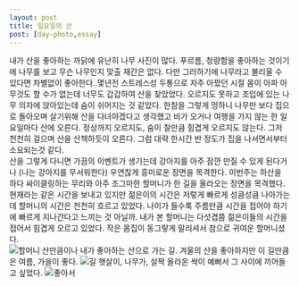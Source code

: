 ```yaml
---
layout: post
title: 일요일의 산
post: [day-photo,essay]
---
```

내가 산을 좋아하는 까닭에 유난히 나무 사진이 많다. 푸르름, 청량함을 좋아하는 것이기에 나무를 보고 무슨 나무인지 맞출 재간은 없다. 다만 그러하기에 나무라고 불리울 수 있다면 차별없이 좋아한다. 몇년전 스트레스성 두통으로 자주 아팠던 시절 몸이 아파 아무것도 할 수가 없는데 너무도 갑갑하여 산을 찾았었다. 오르지도 못하고 초입에 있는 나무 의자에 앉아있는데 숨이 쉬어지는 것 같았다. 한참을 그렇게 멍하니 나무만 보다 집으로 돌아오며 살기위해 산을 다녀야겠다고 생각했고 비가 오거나 여행을 가지 않는 한 일요일마다 산에 오른다. 정상까지 오르지도, 숨이 찰만큼 힘겹게 오르지도 않는다. 그저 천천히 걸으며 산을 산책하듯이 오른다. 그럼 대략 한시간 반 정도가 집을 나서면서부터 소요되는것 같다.  
산을 그렇게 다니면 가끔의 이벤트가 생기는데 강아지를 아주 잠깐 만질 수 있게 된다거나 (나는 강아지를 무서워한다) 우연찮게  흥미로운 장면을 목격한다. 이번주는 하산을 하다 싸이클링하는 무리와 아주 조그마한 할머니가 한 길을 올라오는 장면을 목격했다. 현재라는 같은 시간을 보내고 있지만 젊은이의 시간은 저렇게 빠르게 성큼성큼 나아가는데 할머니의 시간은 천천히 흐르고 있었다. 나이가 들수록 주름만큼 시간을 접어야 하기에 빠르게 지나간다고 느끼는 것 아닐까. 내가 본 할머니는 다섯겹쯤 젊은이들의 시간을 접어서 힘겹게 오르고 있었다. 작은 몸집이 동그랗게 말리셔서 참으로 귀여운 할머니셨다.   
![할머니](http://lh3.googleusercontent.com/-f6FHhQ6GeEo/VixHthJC2HI/AAAAAAAAAUk/DoAEflwoxx0/s1280/upload_-1.jpg)
산만큼이나 내가 좋아하는 산으로 가는 길. 겨울의 산을 좋아하지만 이 길만큼은 여름, 가을이 좋다.
![길](http://lh3.googleusercontent.com/-Xjk3W-ZpgwE/VixHvJQAdvI/AAAAAAAAAUs/e7pIphA9tyg/s1280/upload_-1.jpg)
햇살이, 나무가, 살짝 올라온 싹이 예뻐서 그 사이에 끼어들고 싶었다.
![좋아서](http://lh3.googleusercontent.com/-42bKWbHe1CA/VixHwssdQSI/AAAAAAAAAU0/OTl7tgLYOjU/s1280/upload_-1.jpg)